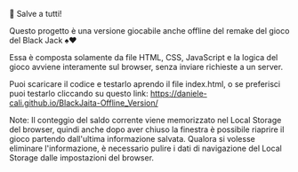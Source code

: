 👋 Salve a tutti!

Questo progetto è una versione giocabile anche offline del remake del gioco del Black Jack ♠♥️

Essa è composta solamente da file HTML, CSS, JavaScript e la logica del gioco avviene interamente sul browser, senza inviare richieste a un server.

Puoi scaricare il codice e testarlo aprendo il file index.html, o se preferisci puoi testarlo cliccando su questo link:
https://daniele-cali.github.io/BlackJaita-Offline_Version/

Note:
Il conteggio del saldo corrente viene memorizzato nel Local Storage del browser, quindi anche dopo aver chiuso la finestra è possibile riaprire il gioco partendo dall'ultima informazione salvata.
Qualora si volesse eliminare l'informazione, è necessario pulire i dati di navigazione del Local Storage dalle impostazioni del browser.
